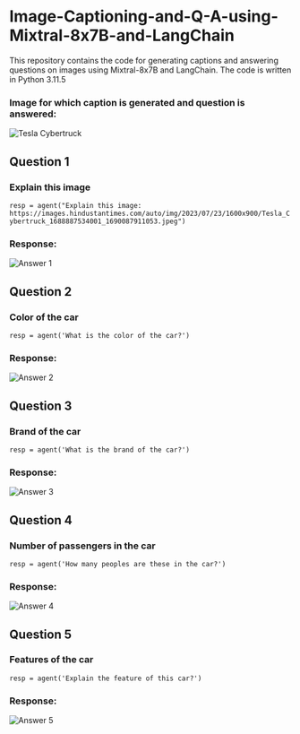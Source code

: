 # Image-Captioning-and-Q-A-using-Mixtral-8x7B-and-LangChain

This repository contains the code for generating captions and answering questions on images using Mixtral-8x7B and LangChain. The code is written in Python 3.11.5

### Image for which caption is generated and question is answered:
![Tesla Cybertruck](https://images.hindustantimes.com/auto/img/2023/07/23/1600x900/Tesla_Cybertruck_1688887534001_1690087911053.jpeg)

## Question 1
### Explain this image
```resp = agent("Explain this image: https://images.hindustantimes.com/auto/img/2023/07/23/1600x900/Tesla_Cybertruck_1688887534001_1690087911053.jpeg")```
### Response: 
![Answer 1](assets/Q1.png)

## Question 2
### Color of the car
```resp = agent('What is the color of the car?')```
### Response:
![Answer 2](assets/Q2.png)

## Question 3
### Brand of the car
```resp = agent('What is the brand of the car?')```
### Response:
![Answer 3](assets/Q3.png)

## Question 4
### Number of passengers in the car
```resp = agent('How many peoples are these in the car?')```
### Response:
![Answer 4](assets/Q4.png)

## Question 5
### Features of the car
```resp = agent('Explain the feature of this car?')```
### Response:
![Answer 5](assets/Q5.png)